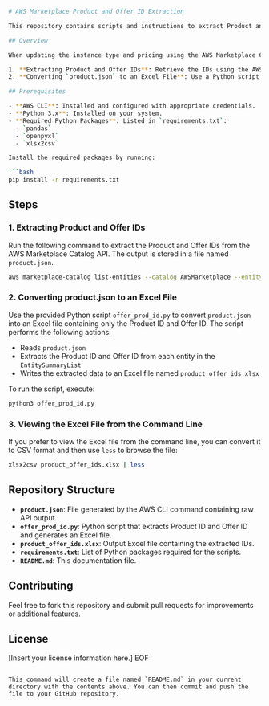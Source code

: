 
```bash
# AWS Marketplace Product and Offer ID Extraction

This repository contains scripts and instructions to extract Product and Offer IDs from the AWS Marketplace Catalog API and convert them into a simplified Excel file.

## Overview

When updating the instance type and pricing using the AWS Marketplace Catalog API, you first need to retrieve the Product ID and Offer ID. This repository guides you through the following steps:

1. **Extracting Product and Offer IDs**: Retrieve the IDs using the AWS CLI.
2. **Converting `product.json` to an Excel File**: Use a Python script to generate an Excel file containing only the Product ID and Offer ID.

## Prerequisites

- **AWS CLI**: Installed and configured with appropriate credentials.
- **Python 3.x**: Installed on your system.
- **Required Python Packages**: Listed in `requirements.txt`:
  - `pandas`
  - `openpyxl`
  - `xlsx2csv`

Install the required packages by running:

```bash
pip install -r requirements.txt
```

## Steps

### 1. Extracting Product and Offer IDs

Run the following command to extract the Product and Offer IDs from the AWS Marketplace Catalog API. The output is stored in a file named `product.json`.

```bash
aws marketplace-catalog list-entities --catalog AWSMarketplace --entity-type Offer > product.json
```

### 2. Converting product.json to an Excel File

Use the provided Python script `offer_prod_id.py` to convert `product.json` into an Excel file containing only the Product ID and Offer ID. The script performs the following actions:

- Reads `product.json`
- Extracts the Product ID and Offer ID from each entity in the `EntitySummaryList`
- Writes the extracted data to an Excel file named `product_offer_ids.xlsx`

To run the script, execute:

```bash
python3 offer_prod_id.py
```

### 3. Viewing the Excel File from the Command Line

If you prefer to view the Excel file from the command line, you can convert it to CSV format and then use `less` to browse the file:

```bash
xlsx2csv product_offer_ids.xlsx | less
```

## Repository Structure

- **`product.json`**: File generated by the AWS CLI command containing raw API output.
- **`offer_prod_id.py`**: Python script that extracts Product ID and Offer ID and generates an Excel file.
- **`product_offer_ids.xlsx`**: Output Excel file containing the extracted IDs.
- **`requirements.txt`**: List of Python packages required for the scripts.
- **`README.md`**: This documentation file.

## Contributing

Feel free to fork this repository and submit pull requests for improvements or additional features.

## License

[Insert your license information here.]
EOF
```

This command will create a file named `README.md` in your current directory with the contents above. You can then commit and push the file to your GitHub repository.
